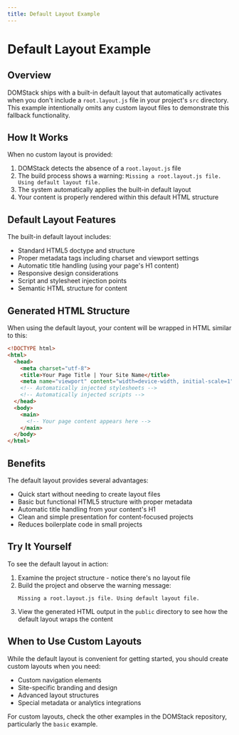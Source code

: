 ```yaml
---
title: Default Layout Example
---
```


# Default Layout Example

## Overview

DOMStack ships with a built-in default layout that automatically activates when you don't include a `root.layout.js` file in your project's `src` directory. This example intentionally omits any custom layout files to demonstrate this fallback functionality.

## How It Works

When no custom layout is provided:

1. DOMStack detects the absence of a `root.layout.js` file
2. The build process shows a warning: `Missing a root.layout.js file. Using default layout file.`
3. The system automatically applies the built-in default layout
4. Your content is properly rendered within this default HTML structure

## Default Layout Features

The built-in default layout includes:

- Standard HTML5 doctype and structure
- Proper metadata tags including charset and viewport settings
- Automatic title handling (using your page's H1 content)
- Responsive design considerations
- Script and stylesheet injection points
- Semantic HTML structure for content

## Generated HTML Structure

When using the default layout, your content will be wrapped in HTML similar to this:

```html
<!DOCTYPE html>
<html>
  <head>
    <meta charset="utf-8">
    <title>Your Page Title | Your Site Name</title>
    <meta name="viewport" content="width=device-width, initial-scale=1">
    <!-- Automatically injected stylesheets -->
    <!-- Automatically injected scripts -->
  </head>
  <body>
    <main>
      <!-- Your page content appears here -->
    </main>
  </body>
</html>
```

## Benefits

The default layout provides several advantages:

- Quick start without needing to create layout files
- Basic but functional HTML5 structure with proper metadata
- Automatic title handling from your content's H1
- Clean and simple presentation for content-focused projects
- Reduces boilerplate code in small projects

## Try It Yourself

To see the default layout in action:

1. Examine the project structure - notice there's no layout file
2. Build the project and observe the warning message:
   ```
   Missing a root.layout.js file. Using default layout file.
   ```
3. View the generated HTML output in the `public` directory to see how the default layout wraps the content

## When to Use Custom Layouts

While the default layout is convenient for getting started, you should create custom layouts when you need:

- Custom navigation elements
- Site-specific branding and design
- Advanced layout structures
- Special metadata or analytics integrations

For custom layouts, check the other examples in the DOMStack repository, particularly the `basic` example.
